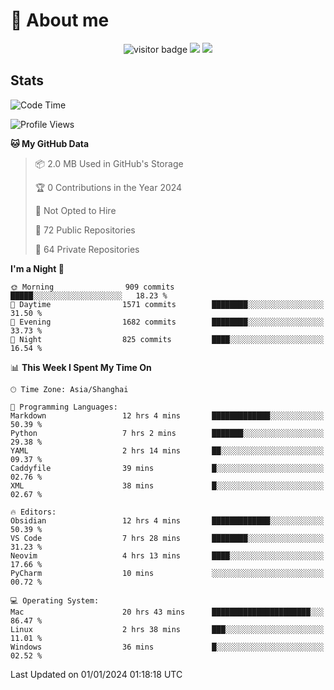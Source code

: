 <!-- ![](https://youpai.roccoshi.top/img/20200804214216.png) -->

# 🧐 About me
 
<p align="center">
<img src="https://visitor-badge.laobi.icu/badge?page_id=Lincest.Lincest&title=hits" alt="visitor badge"/>
<a href="mailto:imroccoshi@gmail.com"><img src="https://img.shields.io/badge/gmail-imroccoshi%40gmail.com-red"></a>
<a href="https://blog.roccoshi.top"><img src="https://img.shields.io/badge/blog-roccoshi-green"></a>
</p>

## Stats

<!--START_SECTION:waka-->
![Code Time](http://img.shields.io/badge/Code%20Time-900%20hrs%2053%20mins-blue)

![Profile Views](http://img.shields.io/badge/Profile%20Views-0-blue)

**🐱 My GitHub Data** 

> 📦 2.0 MB Used in GitHub's Storage 
 > 
> 🏆 0 Contributions in the Year 2024
 > 
> 🚫 Not Opted to Hire
 > 
> 📜 72 Public Repositories 
 > 
> 🔑 64 Private Repositories 
 > 
**I'm a Night 🦉** 

```text
🌞 Morning                909 commits         █████░░░░░░░░░░░░░░░░░░░░   18.23 % 
🌆 Daytime                1571 commits        ████████░░░░░░░░░░░░░░░░░   31.50 % 
🌃 Evening                1682 commits        ████████░░░░░░░░░░░░░░░░░   33.73 % 
🌙 Night                  825 commits         ████░░░░░░░░░░░░░░░░░░░░░   16.54 % 
```


📊 **This Week I Spent My Time On** 

```text
🕑︎ Time Zone: Asia/Shanghai

💬 Programming Languages: 
Markdown                 12 hrs 4 mins       █████████████░░░░░░░░░░░░   50.39 % 
Python                   7 hrs 2 mins        ███████░░░░░░░░░░░░░░░░░░   29.38 % 
YAML                     2 hrs 14 mins       ██░░░░░░░░░░░░░░░░░░░░░░░   09.37 % 
Caddyfile                39 mins             █░░░░░░░░░░░░░░░░░░░░░░░░   02.76 % 
XML                      38 mins             █░░░░░░░░░░░░░░░░░░░░░░░░   02.67 % 

🔥 Editors: 
Obsidian                 12 hrs 4 mins       █████████████░░░░░░░░░░░░   50.39 % 
VS Code                  7 hrs 28 mins       ████████░░░░░░░░░░░░░░░░░   31.23 % 
Neovim                   4 hrs 13 mins       ████░░░░░░░░░░░░░░░░░░░░░   17.66 % 
PyCharm                  10 mins             ░░░░░░░░░░░░░░░░░░░░░░░░░   00.72 % 

💻 Operating System: 
Mac                      20 hrs 43 mins      ██████████████████████░░░   86.47 % 
Linux                    2 hrs 38 mins       ███░░░░░░░░░░░░░░░░░░░░░░   11.01 % 
Windows                  36 mins             █░░░░░░░░░░░░░░░░░░░░░░░░   02.52 % 
```


 Last Updated on 01/01/2024 01:18:18 UTC
<!--END_SECTION:waka-->


